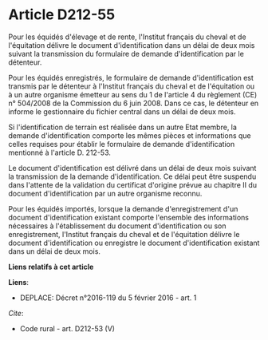 # Article D212-55

Pour les équidés d'élevage et de rente, l'Institut français du cheval et de l'équitation délivre le document d'identification
dans un délai de deux mois suivant la transmission du formulaire de demande d'identification par le détenteur. 

Pour les équidés enregistrés, le formulaire de demande d'identification est transmis par le détenteur à l'Institut français
du cheval et de l'équitation ou à un autre organisme émetteur au sens du 1 de l'article 4 du règlement (CE) n° 504/2008 de la
Commission du 6 juin 2008. Dans ce cas, le détenteur en informe le gestionnaire du fichier central dans un délai de deux
mois. 

Si l'identification de terrain est réalisée dans un autre Etat membre, la demande d'identification comporte les mêmes pièces
et informations que celles requises pour établir le formulaire de demande d'identification mentionné à l'article D. 212-53.

Le document d'identification est délivré dans un délai de deux mois suivant la transmission de la demande d'identification.
Ce délai peut être suspendu dans l'attente de la validation du certificat d'origine prévue au chapitre II du document
d'identification par un autre organisme reconnu. 

Pour les équidés importés, lorsque la demande d'enregistrement d'un document d'identification existant comporte l'ensemble
des informations nécessaires à l'établissement du document d'identification ou son enregistrement, l'Institut français du
cheval et de l'équitation délivre le document d'identification ou enregistre le document d'identification existant dans un
délai de deux mois.

**Liens relatifs à cet article**

**Liens**:

  - DEPLACE: Décret n°2016-119 du 5 février 2016 - art. 1

_Cite_:

  - Code rural - art. D212-53 (V)
